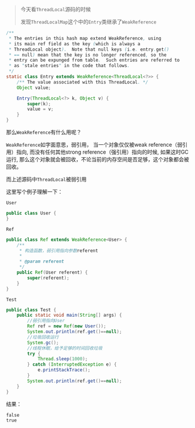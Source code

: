 > 今天看`ThreadLocal`源码的时候
>
> 发现`ThreadLocalMap`这个中的`Entry`类继承了`WeakReference`

```java
/**
 * The entries in this hash map extend WeakReference, using
 * its main ref field as the key (which is always a
 * ThreadLocal object).  Note that null keys (i.e. entry.get()
 * == null) mean that the key is no longer referenced, so the
 * entry can be expunged from table.  Such entries are referred to
 * as "stale entries" in the code that follows.
 */
static class Entry extends WeakReference<ThreadLocal<?>> {
    /** The value associated with this ThreadLocal. */
    Object value;

    Entry(ThreadLocal<?> k, Object v) {
        super(k);
        value = v;
    }
}
```



那么`WeakReference`有什么用呢？

`WeakReference`如字面意思，弱引用， 当一个对象仅仅被weak reference（弱引用）指向, 而没有任何其他strong reference（强引用）指向的时候, 如果这时GC运行, 那么这个对象就会被回收，不论当前的内存空间是否足够，这个对象都会被回收。

而上述源码中`ThreadLocal`被弱引用



这里写个例子理解一下：

`User`

```java
public class User {
}
```

`Ref`

```java
public class Ref extends WeakReference<User> {
	/**
	 * 构造函数，弱引用指向参数referent
	 *
	 * @param referent
	 */
	public Ref(User referent) {
		super(referent);
	}
}
```

`Test`

```java
public class Test {
	public static void main(String[] args) {
		//弱引用指向User
		Ref ref = new Ref(new User());
		System.out.println(ref.get()==null);
		//垃圾回收运行
		System.gc();
		//线程休眠，给予足够的时间回收垃圾
		try {
			Thread.sleep(1000);
		} catch (InterruptedException e) {
			e.printStackTrace();
		}
		System.out.println(ref.get()==null);
	}
}
```

结果：

```text
false
true
```

